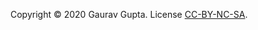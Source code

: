 Copyright &copy; 2020 Gaurav Gupta. License [CC-BY-NC-SA](https://creativecommons.org/licenses/by-nc-nd/4.0/legalcode).  

